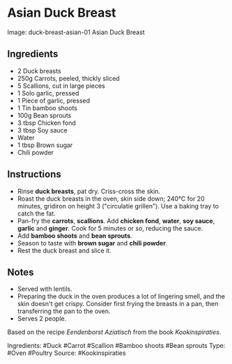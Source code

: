 # Asian Duck Breast

Image: duck-breast-asian-01 Asian Duck Breast

## Ingredients

* 2 Duck breasts
* 250g Carrots, peeled, thickly sliced
* 5 Scallions, cut in large pieces
* 1 Solo garlic, pressed
* 1 Piece of garlic, pressed
* 1 Tin bamboo shoots
* 100g Bean sprouts
* 3 tbsp Chicken fond
* 3 tbsp Soy sauce
* Water
* 1 tbsp Brown sugar
* Chili powder


## Instructions

* Rinse **duck breasts**, pat dry. Criss-cross the skin.
* Roast the duck breasts in the oven, skin side down; 240&deg;C for 20 minutes,
  gridiron on height 3 ("circulatie grillen").
  Use a baking tray to catch the fat.
* Pan-fry the **carrots**, **scallions**. Add **chicken fond**, **water**,
  **soy sauce**, **garlic** and **ginger**. Cook for 5 minutes or so,
  reducing the sauce.
* Add **bamboo shoots** and **bean sprouts**.
* Season to taste with **brown sugar** and **chili powder**.
* Rest the duck breast and slice it.

## Notes
* Served with lentils.
* Preparing the duck in the oven produces a lot of lingering smell, and the
  skin doesn't get crispy. Consider first frying the breasts in a pan,
  then transferring the pan to the oven.
* Serves 2 people.

Based on the recipe *Eendenborst Aziatisch* from the book *Kookinspiraties*.

Ingredients: #Duck #Carrot #Scallion #Bamboo shoots #Bean sprouts
Type: #Oven #Poultry
Source: #Kookinspiraties
